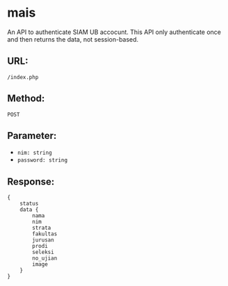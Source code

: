 # mais
An API to authenticate SIAM UB accocunt. This API only authenticate once and then returns the data, not session-based.

## URL:
`/index.php`

## Method:
`POST`

## Parameter:
- `nim: string`
- `password: string`

## Response:
```
{
    status
    data {
        nama
        nim
        strata
        fakultas
        jurusan
        prodi
        seleksi
        no_ujian
        image
    }
}
```